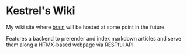 # Kestrel's Wiki
My wiki site where [brain](https://github.com/AceOfKestrels/Brain) will be hosted at some point in the future.

Features a backend to prerender and index markdown articles and serve them along a HTMX-based webpage via RESTful API.
